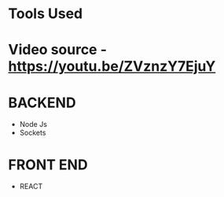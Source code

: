 # Tools Used 
# Video source - https://youtu.be/ZVznzY7EjuY

# BACKEND
- Node Js
- Sockets


# FRONT END
- REACT